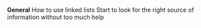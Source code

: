 **General**
    How to use linked lists
    Start to look for the right source of information without too much help

